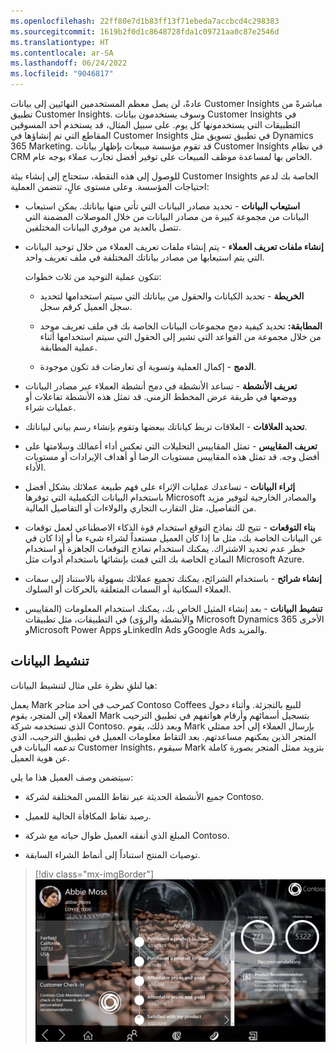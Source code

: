 ```yaml
---
ms.openlocfilehash: 22ff80e7d1b83ff13f71ebeda7accbcd4c298383
ms.sourcegitcommit: 1619b2f0d1c8648728fda1c09721aa0c87e2546d
ms.translationtype: HT
ms.contentlocale: ar-SA
ms.lasthandoff: 06/24/2022
ms.locfileid: "9046817"
---
```

عادةً، لن يصل معظم المستخدمين النهائيين إلى بيانات Customer Insights مباشرةً من تطبيق Customer Insights. وسوف يستخدمون بيانات Customer Insights في التطبيقات التي يستخدمونها كل يوم. على سبيل المثال، قد يستخدم أحد المسوقين المقاطع التي تم إنشاؤها في Customer Insights في تطبيق تسويق مثل Dynamics 365 Marketing. قد تقوم مؤسسة مبيعات بإظهار بيانات Customer Insights في نظام CRM الخاص بها لمساعدة موظف المبيعات على توفير أفضل تجارب عملاء بوجه عام.

للوصول إلى هذه النقطة، ستحتاج إلى إنشاء بيئة Customer Insights الخاصة بك لدعم احتياجات المؤسسة. وعلى مستوى عالٍ، تتضمن العملية:

- **استيعاب البيانات** - تحديد مصادر البيانات التي تأتي منها بياناتك.
    يمكن استيعاب البيانات من مجموعة كبيرة من مصادر البيانات من خلال الموصلات المضمنة التي تتصل بالعديد من موفري البيانات المختلفين.

- **إنشاء ملفات تعريف العملاء** - يتم إنشاء ملفات تعريف العملاء من خلال توحيد البيانات التي يتم استيعابها من مصادر بياناتك المختلفة في ملف تعريف واحد.

    تتكون عملية التوحيد من ثلاث خطوات:

  - **الخريطة** - تحديد الكيانات والحقول من بياناتك التي سيتم استخدامها لتحديد سجل العميل كرقم سجل.

  - **المطابقة:** تحديد كيفية دمج مجموعات البيانات الخاصة بك في ملف تعريف موحد من خلال مجموعة من القواعد التي تشير إلى الحقول التي سيتم استخدامها أثناء عملية المطابقة.

  - **الدمج** - إكمال العملية وتسوية أي تعارضات قد تكون موجودة.

- **تعريف الأنشطة‬** - تساعد الأنشطة في دمج أنشطة العملاء عبر مصادر البيانات ووضعها في طريقة عرض المخطط الزمني. قد تمثل هذه الأنشطة تفاعلات أو عمليات شراء.

- **تحديد العلاقات** - العلاقات تربط كياناتك ببعضها وتقوم بإنشاء رسم بياني لبياناتك.

- **تعريف المقاييس** - تمثل المقاييس التحليلات التي تعكس أداء أعمالك وسلامتها على أفضل وجه. قد تمثل هذه المقاييس مستويات الرضا أو أهداف الإيرادات أو مستويات الأداء.

- **إثراء البيانات** - تساعدك عمليات الإثراء على فهم طبيعة عملائك بشكل أفضل باستخدام البيانات التكميلية التي توفرها Microsoft والمصادر الخارجية لتوفير مزيد من التفاصيل، مثل التقارب التجاري والولاءات أو التفاصيل المالية.

- **بناء التوقعات** - تتيح لك نماذج التوقع استخدام قوة الذكاء الاصطناعي لعمل توقعات عن البيانات الخاصة بك، مثل ما إذا كان العميل مستعداً لشراء شيء ما أو إذا كان في خطر عدم تجديد الاشتراك.
    يمكنك استخدام نماذج التوقعات الجاهزة أو استخدام النماذج الخاصة بك التي قمت بإنشائها باستخدام أدوات مثل Microsoft Azure.

- **إنشاء شرائح** - باستخدام الشرائح، يمكنك تجميع عملائك بسهولة بالاستناد إلى سمات العملاء السكانية أو السمات المتعلقة بالحركات أو السلوك.

- **تنشيط البيانات** - بعد إنشاء المثيل الخاص بك، يمكنك استخدام المعلومات (المقاييس والأنشطة والرؤى) في التطبيقات، مثل تطبيقات Microsoft Dynamics 365 الأخرى وMicrosoft Power Apps وLinkedIn Ads وGoogle Ads والمزيد.

## <a name="data-activation"></a>تنشيط البيانات

هيا لنلقِ نظرة على مثال لتنشيط البيانات:

يعمل Mark كمرحب في أحد متاجر Contoso Coffees للبيع بالتجزئة. وأثناء دخول العملاء إلى المتجر، يقوم Mark بتسجيل أسمائهم وأرقام هواتفهم في تطبيق الترحيب الذي تستخدمه شركة Contoso. وبعد ذلك، يقوم Mark بإرسال العملاء إلى أحد ممثلي المتجر الذين يمكنهم مساعدتهم. بعد التقاط معلومات العميل في تطبيق الترحيب، الذي تدعمه البيانات في Customer Insights، سيقوم Mark بتزويد ممثل المتجر بصورة كاملة عن هوية العميل.

سيتضمن وصف العميل هذا ما يلي:

- جميع الأنشطة الحديثة عبر نقاط اللمس المختلفة لشركة Contoso.

- رصيد نقاط المكافأة الحالية للعميل.

- المبلغ الذي أنفقه العميل طوال حياته مع شركة Contoso.

- توصيات المنتج استناداً إلى أنماط الشراء السابقة.

> [!div class="mx-imgBorder"]
> [![لقطة شاشة لنموذج لوحة معلومات تُظهر الرؤى.](../media/example.png)](../media/example.png#lightbox)
